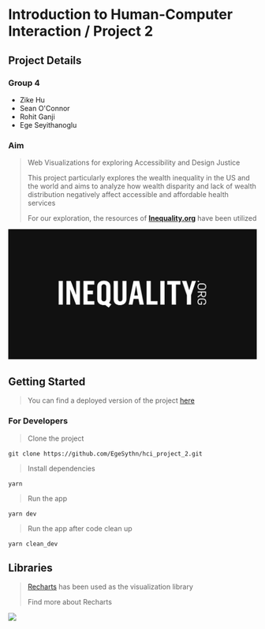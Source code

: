 # Introduction to Human-Computer Interaction / Project 2

## Project Details
### Group 4
- Zike Hu
- Sean O'Connor
- Rohit Ganji
- Ege Seyithanoglu

### Aim
> Web Visualizations for exploring Accessibility and Design Justice
> 
> This project particularly explores the wealth inequality in the US and the world
> and aims to analyze how wealth disparity and lack of wealth distribution
> negatively affect accessible and affordable health services
>
> For our exploration, the resources of **[Inequality.org](https://inequality.org/)** have been utilized

[![Inequality.org Logo](/src/assets/inequality_logo.png)](https://inequality.org/facts/global-inequality/#global-wealth-inequality)

## Getting Started
> You can find a deployed version of the project [here](https://egesythn.github.io/hci_project_2/)

### For Developers
> Clone the project
```
git clone https://github.com/EgeSythn/hci_project_2.git
```

> Install dependencies
```
yarn
```

> Run the app
```
yarn dev
```

> Run the app after code clean up
```
yarn clean_dev
```

## Libraries
> [Recharts](https://recharts.org/en-US/) has been used as the visualization library
> 
> Find more about Recharts

[<img src="https://miro.medium.com/max/1400/1*Fwiw0oM1J_HIQZFWcaBPYw.png">](https://recharts.org/en-US/api) 

